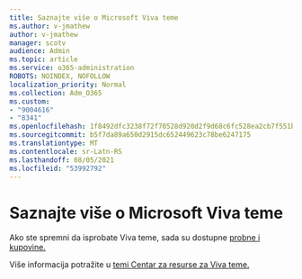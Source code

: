 ```yaml
---
title: Saznajte više o Microsoft Viva teme
ms.author: v-jmathew
author: v-jmathew
manager: scotv
audience: Admin
ms.topic: article
ms.service: o365-administration
ROBOTS: NOINDEX, NOFOLLOW
localization_priority: Normal
ms.collection: Adm_O365
ms.custom:
- "9004616"
- "8341"
ms.openlocfilehash: 1f8492dfc3238f72f70528d920d2f9d68c6fc528ea2cb7f551b178c163255916
ms.sourcegitcommit: b5f7da89a650d2915dc652449623c78be6247175
ms.translationtype: MT
ms.contentlocale: sr-Latn-RS
ms.lasthandoff: 08/05/2021
ms.locfileid: "53992792"
---
```

# <a name="learn-more-about-microsoft-viva-topics"></a>Saznajte više o Microsoft Viva teme

Ako ste spremni da isprobate Viva teme, sada su dostupne [probne i kupovine.](https://aka.ms/BuyVivaTopics)

Više informacija potražite u [temi Centar za resurse za Viva teme.](https://aka.ms/viva/topics/resources)
